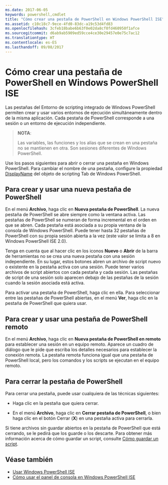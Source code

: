 ```yaml
---
ms.date: 2017-06-05
keywords: powershell,cmdlet
title: "Cómo crear una pestaña de PowerShell en Windows PowerShell ISE"
ms.assetid: c10c18c7-9ece-4fd0-83dc-a19c53d4fd83
ms.openlocfilehash: 3cfeb18babe6b63f0e02da8cf0fd460950f1afce
ms.sourcegitcommit: d6ab9ab5909ed59cce4ce30e29457e0e75c7ac12
ms.translationtype: HT
ms.contentlocale: es-ES
ms.lasthandoff: 09/08/2017
---
```

# <a name="how-to-create-a-powershell-tab-in-windows-powershell-ise"></a>Cómo crear una pestaña de PowerShell en Windows PowerShell ISE
Las pestañas del Entorno de scripting integrado de Windows PowerShell permiten crear y usar varios entornos de ejecución simultáneamente dentro de la misma aplicación.
Cada pestaña de PowerShell corresponde a una sesión o un entorno de ejecución independiente.

> **NOTA**:
>
> Las variables, las funciones y los alias que se crean en una pestaña no se mantienen en otra. Son sesiones diferentes de Windows PowerShell.

Use los pasos siguientes para abrir o cerrar una pestaña en Windows PowerShell.
Para cambiar el nombre de una pestaña, configure la propiedad [DisplayName](The-PowerShellTab-Object.md#displayname) del objeto de scripting Tab de Windows PowerShell.

## <a name="to-create-and-use-a-new-powershell-tab"></a>Para crear y usar una nueva pestaña de PowerShell

En el menú **Archivo**, haga clic en **Nueva pestaña de PowerShell**. La nueva pestaña de PowerShell se abre siempre como la ventana activa.
Las pestañas de PowerShell se numeran de forma incremental en el orden en que se abren.
Cada pestaña está asociada a su propia ventana de la consola de Windows PowerShell.
Puede tener hasta 32 pestañas de PowerShell con su propia sesión abierta a la vez (este valor se limita a 8 en Windows PowerShell ISE 2.0).

Tenga en cuenta que al hacer clic en los iconos **Nuevo** o **Abrir** de la barra de herramientas no se crea una nueva pestaña con una sesión independiente.
En su lugar, estos botones abren un archivo de script nuevo o existente en la pestaña activa con una sesión.
Puede tener varios archivos de script abiertos con cada pestaña y cada sesión.
Las pestañas de script de una sesión solo aparecen debajo de las pestañas de la sesión cuando la sesión asociada está activa.

Para activar una pestaña de PowerShell, haga clic en ella. Para seleccionar entre las pestañas de PowerShell abiertas, en el menú **Ver**, haga clic en la pestaña de PowerShell que quiera usar.

## <a name="to-create-and-use-a-new-remote-powershell-tab"></a>Para crear y usar una pestaña de PowerShell remoto

En el menú **Archivo**, haga clic en **Nueva pestaña de PowerShell en remoto** para establecer una sesión en un equipo remoto.
Aparece un cuadro de diálogo que le pide que escriba los detalles necesarios para establecer la conexión remota.
La pestaña remota funciona igual que una pestaña de PowerShell local, pero los comandos y los scripts se ejecutan en el equipo remoto.

## <a name="to-close-a-powershell-tab"></a>Para cerrar la pestaña de PowerShell

Para cerrar una pestaña, puede usar cualquiera de las técnicas siguientes:

- Haga clic en la pestaña que quiera cerrar.

- En el menú **Archivo**, haga clic en **Cerrar pestaña de PowerShell**, o bien haga clic en el botón Cerrar (**X**) en una pestaña activa para cerrarla.

Si tiene archivos sin guardar abiertos en la pestaña de PowerShell que está cerrando, se le pedirá que los guarde o los descarte.
Para obtener más información acerca de cómo guardar un script, consulte [Cómo guardar un script](How-to-Write-and-Run-Scripts-in-the-Windows-PowerShell-ISE.md#how-to-save-a-script).

## <a name="see-also"></a>Véase también

- [Usar Windows PowerShell ISE](Using-the-Windows-PowerShell-ISE.md)
- [Cómo usar el panel de consola en Windows PowerShell ISE](How-to-Use-the-Console-Pane-in-the-Windows-PowerShell-ISE.md)


